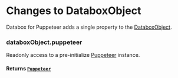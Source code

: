 # Changes to DataboxObject

Databox for Puppeteer adds a single property to the  [DataboxObject](/docs/databox/databox-basics/databox-object).

### databoxObject.puppeteer

Readonly access to a pre-initialize [Puppeteer](https://pptr.dev/api) instance.

#### **Returns** [`Puppeteer`](https://pptr.dev/api)

